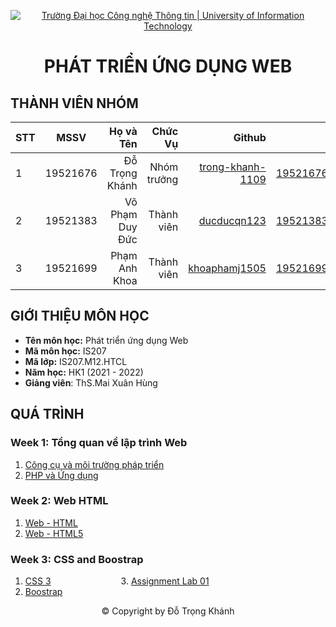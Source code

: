<!-- Banner -->
<p align="center">
  <a href="https://www.uit.edu.vn/" title="Trường Đại học Công nghệ Thông tin" style="border: none;">
    <img src="https://i.imgur.com/WmMnSRt.png" alt="Trường Đại học Công nghệ Thông tin | University of Information Technology">
  </a>
</p>

<h1 align="center"><b>PHÁT TRIỂN ỨNG DỤNG WEB</b></h>

## THÀNH VIÊN NHÓM
| STT    | MSSV          | Họ và Tên              |Chức Vụ    | Github                                                  | Email                   |
| ------ |:-------------:| ----------------------:|----------:|--------------------------------------------------------:|-------------------------:
| 1      | 19521676      | Đỗ Trọng Khánh         |Nhóm trưởng|[trong-khanh-1109](https://github.com/trong-khanh-1109)  |19521676@gm.uit.edu.vn   |
| 2      | 19521383      | Võ Phạm Duy Đức        |Thành viên |[ducducqn123](https://github.com/ducducqn123)            |19521383@gm.uit.edu.vn   |
| 3      | 19521699      | Phạm Anh Khoa          |Thành viên |[khoaphamj1505](https://github.com/khoaphamj1505)        |19521699@gm.uit.edu.vn   |

## GIỚI THIỆU MÔN HỌC
* **Tên môn học:** Phát triển ứng dụng Web
* **Mã môn học:** IS207
* **Mã lớp:** IS207.M12.HTCL
* **Năm học:** HK1 (2021 - 2022)
* **Giảng viên**: ThS.Mai Xuân Hùng

## QUÁ TRÌNH
### Week 1: Tổng quan về lập trình Web
   1. [Công cụ và môi trường pháp triển](https://github.com/trong-khanh-1109/IS207.M12.HTCL/blob/d3fe5013297d8d378d439e6d166dd61440ddf491/Week_1/Chu%CC%9Bo%CC%9Bng%201c%20Co%CC%82ng_cu%CC%A3_va%CC%80_mo%CC%82i_tru%CC%9Bo%CC%9B%CC%80ng_pha%CC%81t%20trie%CC%82%CC%89n.pdf)
   2. [PHP và Ứng dụng](https://github.com/trong-khanh-1109/IS207.M12.HTCL/blob/0ce9c8af9eeffa6480338e64b1b1624dc669dc19/Week_1/Chu%CC%9Bo%CC%9Bng%201d%20PHP_va%CC%80_U%CC%9B%CC%81ng_du%CC%A3ng.pdf)
 
### Week 2: Web HTML
  1. [Web - HTML](https://github.com/trong-khanh-1109/IS207.M12.HTCL/blob/6756fb3157094ec873480faf89e64b15f9311fda/Week_2/Chu%CC%9Bo%CC%9Bng%202%20Web-HTML.pdf)
  2. [Web - HTML5](https://github.com/trong-khanh-1109/IS207.M12.HTCL/blob/6756fb3157094ec873480faf89e64b15f9311fda/Week_2/Chu%CC%9Bo%CC%9Bng%202%20Web-HTML5.pdf)

### Week 3: CSS and Boostrap
  1. [CSS 3]()&emsp;&emsp;&emsp;&emsp;&emsp;&emsp;&emsp;&emsp;3. [Assignment Lab 01]()
  2. [Boostrap]()

<!-- Footer -->
<p align="center">© Copyright by Đỗ Trọng Khánh</p>
